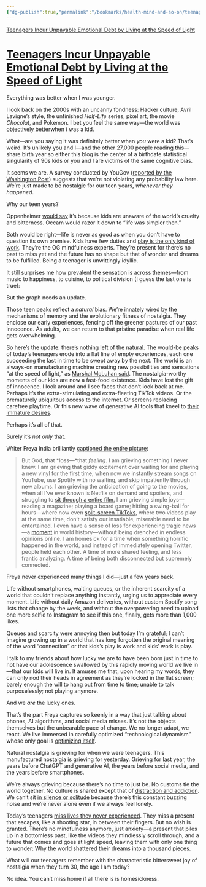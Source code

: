 ```yaml
---
{"dg-publish":true,"permalink":"/bookmarks/health-mind-and-so-on/teenagers-incur-unpayable-emotional-debt-by-living-at-the-speed-of-light/","tags":["bias","interesting","mind","psychology","theory"]}
---
```



[Teenagers Incur Unpayable Emotional Debt by Living at the Speed of Light](https://www.thealgorithmicbridge.com/p/teenagers-incur-unpayable-emotional?ref=dailydev)

# [Teenagers Incur Unpayable Emotional Debt by Living at the Speed of Light](https://www.thealgorithmicbridge.com/p/teenagers-incur-unpayable-emotional?ref=dailydev)

Everything was better when I was younger.

I look back on the 2000s with an uncanny fondness: Hacker culture, Avril Lavigne’s style, the unfinished _Half-Life_ series, pixel art, the movie _Chocolat_, and Pokemon. I bet you feel the same way—the world was [objectively better](https://freddiedeboer.substack.com/p/its-so-sad-when-old-people-romanticize)when _I_ was a kid.

What—are you saying it was definitely better when _you_ were a kid? That’s weird. It’s unlikely you and I—and the other 27,000 people reading this—share birth year so either this blog is the center of a birthdate statistical singularity of 90s kids or you and I are victims of the same cognitive bias.

It seems we are. A survey conducted by YouGov ([reported by the Washington Post](https://www.washingtonpost.com/business/2024/05/24/when-america-was-great-according-data/)) suggests that we’re not violating any probability law here. We’re just made to be nostalgic for our teen years, _whenever they happened_.

Why our teen years?

Oppenheimer [would say](https://www.americanheritage.com/i-am-become-death) it’s because kids are unaware of the world’s cruelty and bitterness. Occam would razor it down to “life was simpler then.”

Both would be right—life is never as good as when you don’t have to question its own premise. Kids have few duties and [play is the only kind of work](https://www.pghtoys.org/why-play-matters). They’re the OG mindfulness experts. They’re present for there’s no past to miss yet and the future has no shape but that of wonder and dreams to be fulfilled. Being a teenager is unwittingly idyllic.

It still surprises me how prevalent the sensation is across themes—from music to happiness, to cuisine, to political division (I guess the last one is true):

But the graph needs an update.

Those teen peaks reflect a _natural_ bias. We’re innately wired by the mechanisms of memory and the evolutionary fitness of nostalgia. They enclose our early experiences, fencing off the greener pastures of our past innocence. As adults, we can return to that pristine paradise when real life gets overwhelming.

So here’s the update: there’s nothing left of the natural. The would-be peaks of today’s teenagers erode into a flat line of empty experiences, each one succeeding the last in time to be swept away by the next. The world is an always-on manufacturing machine creating new possibilities and sensations “at the speed of light,” as [Marshal McLuhan said](https://x.com/bfcarlson/status/1609988081825751041). The nostalgia-worthy moments of our kids are now a fast-food existence. Kids have lost the gift of innocence. I look around and I see faces that don’t look back at me. Perhaps it’s the extra-stimulating and extra-fleeting TikTok videos. Or the prematurely ubiquitous access to the internet. Or screens replacing carefree playtime. Or this new wave of generative AI tools that kneel to [their immature desires](https://www.thealgorithmicbridge.com/p/girlfriends-inc).

Perhaps it’s all of that.

Surely it’s _not only_ that.

Writer Freya India brilliantly [captioned the entire picture](https://www.afterbabel.com/p/a-time-we-never-knew):

> But God, that *loss—*that _feeling_. I am grieving something I never knew. I am grieving that giddy excitement over waiting for and playing a new vinyl for the first time, when now we instantly stream songs on YouTube, use Spotify with no waiting, and skip impatiently through new albums. I am grieving the anticipation of going to the movies, when all I’ve ever known is Netflix on demand and spoilers, and struggling to [sit through a entire film.](https://www.thesun.co.uk/tvandshowbiz/26881866/dont-enjoy-own-films-millie-bobby-brown/#:~:text=Despite%20her%20Hollywood%20career%2C%20the,watched%20title%20of%20the%20week.&text=Millie%2C%20who%20plays%20Princess%20Elodie,I%20don't%20watch%20movies.) I am grieving simple joys—reading a magazine; playing a board game; hitting a swing-ball for hours—where now even [split-screen TikToks](https://decider.com/2023/07/13/tiktok-split-screen-videos-are-making-us-binge/), where two videos play at the same time, don’t satisfy our insatiable, miserable need to be entertained. I even have a sense of loss for experiencing tragic news—a [moment](https://www.youtube.com/watch?v=p0qMxFY29WA) in world history—without being drenched in endless opinions online. I am homesick for a time when something horrific happened in the world, and instead of immediately opening Twitter, people held each other. A time of more shared feeling, and less frantic analyzing. A time of being both disconnected but supremely connected.

Freya never experienced many things I did—just a few years back.

Life without smartphones, waiting queues, or the inherent scarcity of a world that couldn’t replace anything instantly, urging us to appreciate every moment. Life without daily Amazon deliveries, without custom Spotify song lists that change by the week, and without the overpowering need to upload one more selfie to Instagram to see if this one, finally, gets more than 1,000 likes.

Queues and scarcity were annoying then but today I’m grateful; I can’t imagine growing up in a world that has long forgotten the original meaning of the word “connection” or that kids’s play is work and kids’ work is play.

I talk to my friends about how lucky we are to have been born just in time to not have our adolescence swallowed by this rapidly moving world we live in—that our kids will live in. It amuses me that, upon hearing my words, they can only nod their heads in agreement as they’re locked in the flat screen; barely enough the will to hang out from time to time; unable to talk purposelessly; not playing anymore.

And we _are_ the lucky ones.

That’s the part Freya captures so keenly in a way that just talking about phones, AI algorithms, and social media misses. It’s not the objects themselves but the unbearable pace of change. We no longer adapt, we react. We live immersed in carefully optimized “technological dynamism” whose only goal is [optimizing itself](https://www.thealgorithmicbridge.com/i/144514835/iii-a-hyper-optimized-world-is-a-boring-world).

Natural nostalgia is grieving for when we were teenagers. This manufactured nostalgia is grieving for yesterday. Grieving for last year, the years before ChatGPT and generative AI, the years before social media, and the years before smartphones.

We’re always grieving because there’s no time to just be. No customs tie the world together. No culture is shared except that of [distraction and addiction](https://www.honest-broker.com/p/the-state-of-the-culture-2024). We can’t sit [in silence or solitude](https://www.thealgorithmicbridge.com/p/the-most-important-skill-in-the-21st) because there’s this constant buzzing noise and we’re never alone even if we always feel lonely.

Today’s teenagers [miss lives they never experienced](https://www.afterbabel.com/p/a-time-we-never-knew). They miss a present that escapes, like a shooting star, in between their fingers. But no wish is granted. There’s no mindfulness anymore, just anxiety—a present that piles up in a bottomless past, like the videos they mindlessly scroll through, and a future that comes and goes at light speed, leaving them with only one thing to wonder: Why the world shattered their dreams into a thousand pieces.

What will our teenagers remember with the characteristic bittersweet joy of nostalgia when they turn 30, the age I am today?

No idea. You can’t miss home if all there is is homesickness.
